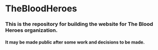 # TheBloodHeroes
### This is the repository for building the website for **The Blood Heroes** organization.
#### It may be made public after some work and decisions to be made.
